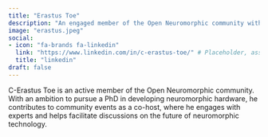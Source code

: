 ```yaml
---
title: "Erastus Toe"
description: "An engaged member of the Open Neuromorphic community with an interest in neuromorphic hardware. He contributes as a co-host for community events."
image: "erastus.jpeg"
social:
- icon: "fa-brands fa-linkedin"
  link: "https://www.linkedin.com/in/c-erastus-toe/" # Placeholder, assumed from name
  title: "linkedin"
draft: false
---
```


C-Erastus Toe is an active member of the Open Neuromorphic community. With an ambition to pursue a PhD in developing neuromorphic hardware, he contributes to community events as a co-host, where he engages with experts and helps facilitate discussions on the future of neuromorphic technology.
